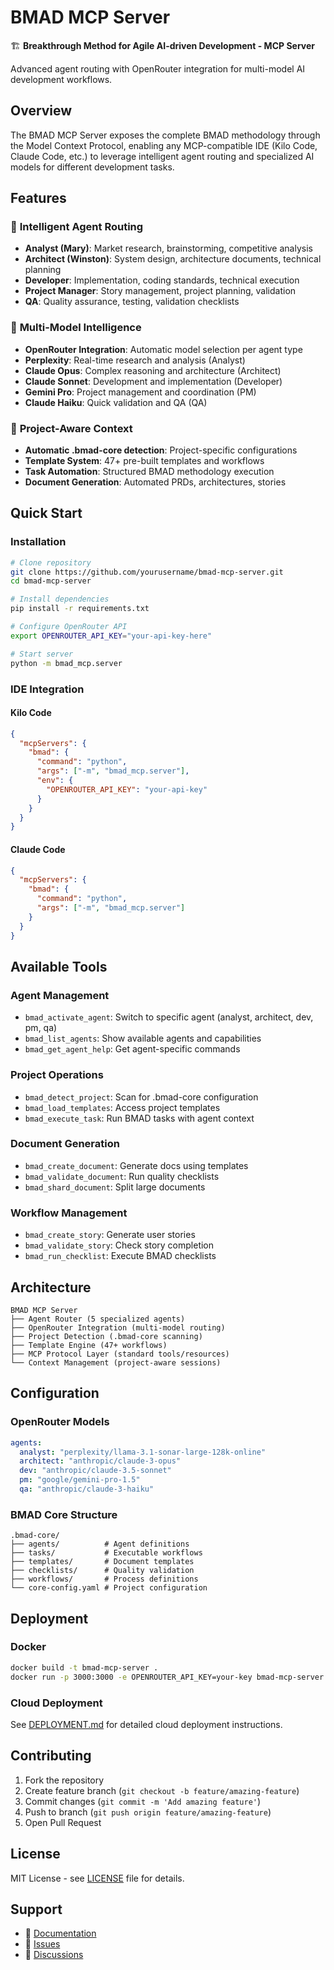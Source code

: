 # BMAD MCP Server

🏗️ **Breakthrough Method for Agile AI-driven Development - MCP Server**

Advanced agent routing with OpenRouter integration for multi-model AI development workflows.

## Overview

The BMAD MCP Server exposes the complete BMAD methodology through the Model Context Protocol, enabling any MCP-compatible IDE (Kilo Code, Claude Code, etc.) to leverage intelligent agent routing and specialized AI models for different development tasks.

## Features

### 🤖 **Intelligent Agent Routing**
- **Analyst (Mary)**: Market research, brainstorming, competitive analysis
- **Architect (Winston)**: System design, architecture documents, technical planning  
- **Developer**: Implementation, coding standards, technical execution
- **Project Manager**: Story management, project planning, validation
- **QA**: Quality assurance, testing, validation checklists

### 🔄 **Multi-Model Intelligence**
- **OpenRouter Integration**: Automatic model selection per agent type
- **Perplexity**: Real-time research and analysis (Analyst)
- **Claude Opus**: Complex reasoning and architecture (Architect)
- **Claude Sonnet**: Development and implementation (Developer)
- **Gemini Pro**: Project management and coordination (PM)
- **Claude Haiku**: Quick validation and QA (QA)

### 📁 **Project-Aware Context**
- **Automatic .bmad-core detection**: Project-specific configurations
- **Template System**: 47+ pre-built templates and workflows
- **Task Automation**: Structured BMAD methodology execution
- **Document Generation**: Automated PRDs, architectures, stories

## Quick Start

### Installation

```bash
# Clone repository
git clone https://github.com/yourusername/bmad-mcp-server.git
cd bmad-mcp-server

# Install dependencies
pip install -r requirements.txt

# Configure OpenRouter API
export OPENROUTER_API_KEY="your-api-key-here"

# Start server
python -m bmad_mcp.server
```

### IDE Integration

#### Kilo Code
```json
{
  "mcpServers": {
    "bmad": {
      "command": "python",
      "args": ["-m", "bmad_mcp.server"],
      "env": {
        "OPENROUTER_API_KEY": "your-api-key"
      }
    }
  }
}
```

#### Claude Code
```json
{
  "mcpServers": {
    "bmad": {
      "command": "python",
      "args": ["-m", "bmad_mcp.server"]
    }
  }
}
```

## Available Tools

### Agent Management
- `bmad_activate_agent`: Switch to specific agent (analyst, architect, dev, pm, qa)
- `bmad_list_agents`: Show available agents and capabilities
- `bmad_get_agent_help`: Get agent-specific commands

### Project Operations  
- `bmad_detect_project`: Scan for .bmad-core configuration
- `bmad_load_templates`: Access project templates
- `bmad_execute_task`: Run BMAD tasks with agent context

### Document Generation
- `bmad_create_document`: Generate docs using templates
- `bmad_validate_document`: Run quality checklists
- `bmad_shard_document`: Split large documents

### Workflow Management
- `bmad_create_story`: Generate user stories
- `bmad_validate_story`: Check story completion
- `bmad_run_checklist`: Execute BMAD checklists

## Architecture

```
BMAD MCP Server
├── Agent Router (5 specialized agents)
├── OpenRouter Integration (multi-model routing)
├── Project Detection (.bmad-core scanning)
├── Template Engine (47+ workflows)
├── MCP Protocol Layer (standard tools/resources)
└── Context Management (project-aware sessions)
```

## Configuration

### OpenRouter Models
```yaml
agents:
  analyst: "perplexity/llama-3.1-sonar-large-128k-online"
  architect: "anthropic/claude-3-opus"
  dev: "anthropic/claude-3.5-sonnet"
  pm: "google/gemini-pro-1.5"
  qa: "anthropic/claude-3-haiku"
```

### BMAD Core Structure
```
.bmad-core/
├── agents/          # Agent definitions
├── tasks/           # Executable workflows
├── templates/       # Document templates
├── checklists/      # Quality validation
├── workflows/       # Process definitions
└── core-config.yaml # Project configuration
```

## Deployment

### Docker
```bash
docker build -t bmad-mcp-server .
docker run -p 3000:3000 -e OPENROUTER_API_KEY=your-key bmad-mcp-server
```

### Cloud Deployment
See [DEPLOYMENT.md](docs/DEPLOYMENT.md) for detailed cloud deployment instructions.

## Contributing

1. Fork the repository
2. Create feature branch (`git checkout -b feature/amazing-feature`)
3. Commit changes (`git commit -m 'Add amazing feature'`)
4. Push to branch (`git push origin feature/amazing-feature`)
5. Open Pull Request

## License

MIT License - see [LICENSE](LICENSE) file for details.

## Support

- 📖 [Documentation](docs/)
- 🐛 [Issues](https://github.com/yourusername/bmad-mcp-server/issues)
- 💬 [Discussions](https://github.com/yourusername/bmad-mcp-server/discussions)